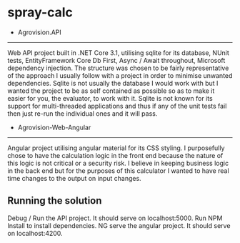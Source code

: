 # spray-calc
- Agrovision.API
----------------
Web API project built in .NET Core 3.1, utilising sqlite for its database, NUnit tests, EntityFramework Core Db First, Async / Await throughout, Microsoft dependency injection. The structure was chosen to be fairly representative of the approach I usually follow with a project in order to minimise unwanted dependencies. Sqlite is not usually the database I would work with but I wanted the project to be as self contained as possible so as to make it easier for you, the evaluator, to work with it. Sqlite is not known for its support for multi-threaded applications and thus if any of the unit tests fail then just re-run the individual ones and it will pass.

- Agrovision-Web-Angular
------------------------
Angular project utilising angular material for its CSS styling. I purposefully chose to have the calculation logic in the front end because the nature of this logic is not critical or a security risk. I believe in keeping business logic in the back end but for the purposes of this calculator I wanted to have real time changes to the output on input changes.


Running the solution
--------------------
Debug / Run the API project. It should serve on localhost:5000.
Run NPM Install to install dependencies. NG serve the angular project. It should serve on localhost:4200.
